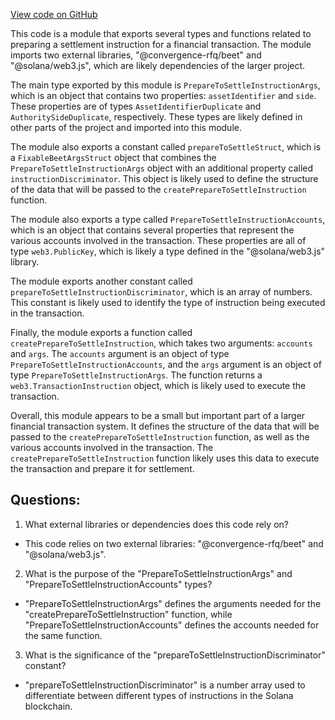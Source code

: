 [View code on GitHub](https://github.com/convergence-rfq/convergence-program-library/psyoptions-american-instrument/js/generated/instructions/prepareToSettle.d.ts)

This code is a module that exports several types and functions related to preparing a settlement instruction for a financial transaction. The module imports two external libraries, "@convergence-rfq/beet" and "@solana/web3.js", which are likely dependencies of the larger project.

The main type exported by this module is `PrepareToSettleInstructionArgs`, which is an object that contains two properties: `assetIdentifier` and `side`. These properties are of types `AssetIdentifierDuplicate` and `AuthoritySideDuplicate`, respectively. These types are likely defined in other parts of the project and imported into this module.

The module also exports a constant called `prepareToSettleStruct`, which is a `FixableBeetArgsStruct` object that combines the `PrepareToSettleInstructionArgs` object with an additional property called `instructionDiscriminator`. This object is likely used to define the structure of the data that will be passed to the `createPrepareToSettleInstruction` function.

The module also exports a type called `PrepareToSettleInstructionAccounts`, which is an object that contains several properties that represent the various accounts involved in the transaction. These properties are all of type `web3.PublicKey`, which is likely a type defined in the "@solana/web3.js" library.

The module exports another constant called `prepareToSettleInstructionDiscriminator`, which is an array of numbers. This constant is likely used to identify the type of instruction being executed in the transaction.

Finally, the module exports a function called `createPrepareToSettleInstruction`, which takes two arguments: `accounts` and `args`. The `accounts` argument is an object of type `PrepareToSettleInstructionAccounts`, and the `args` argument is an object of type `PrepareToSettleInstructionArgs`. The function returns a `web3.TransactionInstruction` object, which is likely used to execute the transaction.

Overall, this module appears to be a small but important part of a larger financial transaction system. It defines the structure of the data that will be passed to the `createPrepareToSettleInstruction` function, as well as the various accounts involved in the transaction. The `createPrepareToSettleInstruction` function likely uses this data to execute the transaction and prepare it for settlement.
## Questions: 
 1. What external libraries or dependencies does this code rely on?
- This code relies on two external libraries: "@convergence-rfq/beet" and "@solana/web3.js".

2. What is the purpose of the "PrepareToSettleInstructionArgs" and "PrepareToSettleInstructionAccounts" types?
- "PrepareToSettleInstructionArgs" defines the arguments needed for the "createPrepareToSettleInstruction" function, while "PrepareToSettleInstructionAccounts" defines the accounts needed for the same function.

3. What is the significance of the "prepareToSettleInstructionDiscriminator" constant?
- "prepareToSettleInstructionDiscriminator" is a number array used to differentiate between different types of instructions in the Solana blockchain.